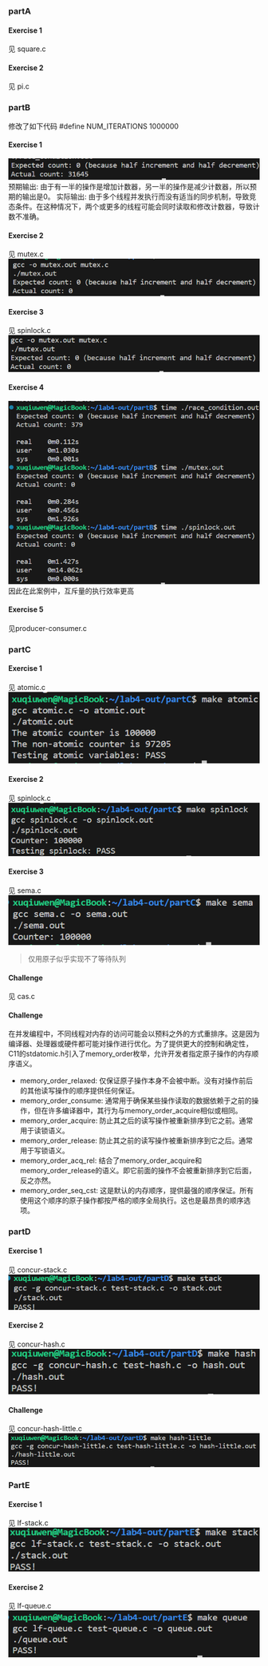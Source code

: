 ### partA
#### Exercise 1
见 square.c
#### Exercise 2
见 pi.c
### partB
修改了如下代码
#define NUM_ITERATIONS 1000000
#### Exercise 1
![Alt text](image.png)
预期输出: 由于有一半的操作是增加计数器，另一半的操作是减少计数器，所以预期的输出是0。
实际输出: 由于多个线程并发执行而没有适当的同步机制，导致竞态条件。在这种情况下，两个或更多的线程可能会同时读取和修改计数器，导致计数不准确。
#### Exercise 2
见 mutex.c
![Alt text](image-1.png)
#### Exercise 3
见 spinlock.c
![Alt text](image-2.png)
#### Exercise 4
![Alt text](image-3.png)
因此在此案例中，互斥量的执行效率更高
#### Exercise 5
见producer-consumer.c
### partC
#### Exercise 1
见 atomic.c
![Alt text](image-4.png)
#### Exercise 2
见 spinlock.c
![Alt text](image-5.png)
#### Exercise 3
见 sema.c
![Alt text](image-6.png)
>仅用原子似乎实现不了等待队列
#### Challenge
见 cas.c
#### Challenge
在并发编程中，不同线程对内存的访问可能会以预料之外的方式重排序。这是因为编译器、处理器或硬件都可能对操作进行优化。为了提供更大的控制和确定性，C11的stdatomic.h引入了memory_order枚举，允许开发者指定原子操作的内存顺序语义。
* memory_order_relaxed:
仅保证原子操作本身不会被中断。没有对操作前后的其他读写操作的顺序提供任何保证。
* memory_order_consume:
通常用于确保某些操作读取的数据依赖于之前的操作，但在许多编译器中，其行为与memory_order_acquire相似或相同。
* memory_order_acquire:
防止其之后的读写操作被重新排序到它之前。通常用于读锁语义。
* memory_order_release:
防止其之前的读写操作被重新排序到它之后。通常用于写锁语义。
* memory_order_acq_rel:
结合了memory_order_acquire和memory_order_release的语义。即它前面的操作不会被重新排序到它后面，反之亦然。
* memory_order_seq_cst:
这是默认的内存顺序，提供最强的顺序保证。所有使用这个顺序的原子操作都按严格的顺序全局执行。这也是最昂贵的顺序选项。
### partD
#### Exercise 1
见 concur-stack.c
![Alt text](image-7.png)
#### Exercise 2
见 concur-hash.c
![Alt text](image-8.png)
#### Challenge
见 concur-hash-little.c
![Alt text](image-9.png)
### PartE
#### Exercise 1
见 lf-stack.c
![Alt text](image-10.png)
#### Exercise 2
见 lf-queue.c
![Alt text](image-11.png)